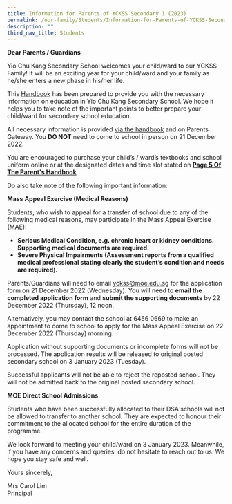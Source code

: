 ```yaml
---
title: Information for Parents of YCKSS Secondary 1 (2023)
permalink: /our-family/Students/Information-for-Parents-of-YCKSS-Secondary-1-2023/
description: ""
third_nav_title: Students
---
```

**Dear Parents / Guardians**

Yio Chu Kang Secondary School welcomes your child/ward to our YCKSS Family! It will be an exciting year for your child/ward and your family as he/she enters a new phase in his/her life.

This [Handbook](/files/Students/Info%20for%20Prnts%20of%20YCKSS%20Sec%201/YCKSS%20Parents%20Handbook%20for%20Secondary%20One%202022.pdf) has been prepared to provide you with the necessary information on education in Yio Chu Kang Secondary School. We hope it helps you to take note of the important points to better prepare your child/ward for secondary school education.

All necessary information is provided [via the handbook](/files/Students/Info%20for%20Prnts%20of%20YCKSS%20Sec%201/YCKSS%20Parents%20Handbook%20for%20Secondary%20One%202022.pdf) and on Parents Gateway. You **DO NOT** need to come to school in person on 21 December 2022.

You are encouraged to purchase your child’s / ward’s textbooks and school uniform online or at the designated dates and time slot stated on **[Page 5 Of The Parent's Handbook](/Page-5-Of-The-Parents-Handbook/)**

Do also take note of the following important information:

**Mass Appeal Exercise (Medical Reasons)**

Students, who wish to appeal for a transfer of school due to any of the following medical reasons, may participate in the Mass Appeal Exercise (MAE):

*   **Serious Medical Condition, e.g. chronic heart or kidney conditions. Supporting medical documents are required.**
*   **Severe Physical Impairments (Assessment reports from a qualified medical professional stating clearly the student’s condition and needs are required).**

Parents/Guardians will need to email [yckss@moe.edu.sg](mailto:mailto:yckss@moe.edu.sg) for the application form on 21 December 2022 (Wednesday). You will need to **email the completed application form** and **submit the supporting documents** by 22 December 2022 (Thursday), 12 noon.

Alternatively, you may contact the school at 6456 0669 to make an appointment to come to school to apply for the Mass Appeal Exercise on 22 December 2022 (Thursday) morning.

Application without supporting documents or incomplete forms will not be processed. The application results will be released to original posted secondary school on 3 January 2023 (Tuesday).

Successful applicants will not be able to reject the reposted school. They will not be admitted back to the original posted secondary school.

**MOE Direct School Admissions**

Students who have been successfully allocated to their DSA schools will not be allowed to transfer to another school. They are expected to honour their commitment to the allocated school for the entire duration of the programme.

We look forward to meeting your child/ward on 3 January 2023. Meanwhile, if you have any concerns and queries, do not hesitate to reach out to us. We hope you stay safe and well.

Yours sincerely,

Mrs Carol Lim  
Principal